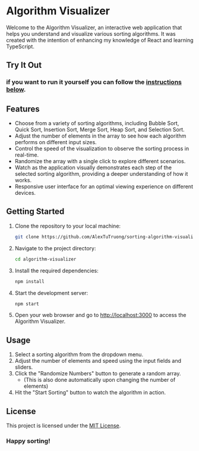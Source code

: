 # Algorithm Visualizer

Welcome to the Algorithm Visualizer, an interactive web application that helps you understand and visualize various sorting algorithms. It was created with the intention of enhancing my knowledge of React and learning TypeScript.

## Try It Out


###  if you want to run it yourself you can follow the [instructions below](#getting-started).


## Features

- Choose from a variety of sorting algorithms, including Bubble Sort, Quick Sort, Insertion Sort, Merge Sort, Heap Sort, and Selection Sort.
- Adjust the number of elements in the array to see how each algorithm performs on different input sizes.
- Control the speed of the visualization to observe the sorting process in real-time.
- Randomize the array with a single click to explore different scenarios.
- Watch as the application visually demonstrates each step of the selected sorting algorithm, providing a deeper understanding of how it works.
- Responsive user interface for an optimal viewing experience on different devices.

## Getting Started

1. Clone the repository to your local machine:

    ```bash
    git clone https://github.com/AlexTuTruong/sorting-algorithm-visualizer.git
    ```

2. Navigate to the project directory:

    ```bash
    cd algorithm-visualizer
    ```

3. Install the required dependencies:

    ```bash
    npm install
    ```

4. Start the development server:

    ```bash
    npm start
    ```

5. Open your web browser and go to [http://localhost:3000](http://localhost:3000) to access the Algorithm Visualizer.

## Usage

1. Select a sorting algorithm from the dropdown menu.
2. Adjust the number of elements and speed using the input fields and sliders.
3. Click the "Randomize Numbers" button to generate a random array.
    - (This is also done automatically upon changing the number of elements)
4. Hit the "Start Sorting" button to watch the algorithm in action.

## License

This project is licensed under the [MIT License](LICENSE).

### Happy sorting!
